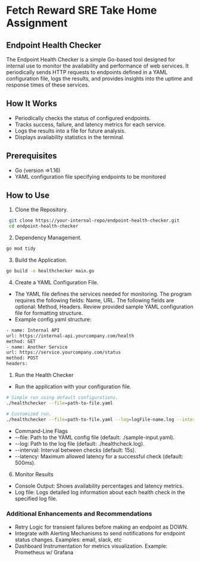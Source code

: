 # Fetch Reward SRE Take Home Assignment

## Endpoint Health Checker

The Endpoint Health Checker is a simple Go-based tool designed for internal use to monitor the availability and performance of web services. It periodically sends HTTP requests to endpoints defined in a YAML configuration file, logs the results, and provides insights into the uptime and response times of these services.

## How It Works

- Periodically checks the status of configured endpoints.
- Tracks success, failure, and latency metrics for each service.
- Logs the results into a file for future analysis.
- Displays availability statistics in the terminal.

## Prerequisites

- Go (version =>1.16)
- YAML configuration file specifying endpoints to be monitored

## How to Use

1. Clone the Repository.

````bash
 git clone https://your-internal-repo/endpoint-health-checker.git
 cd endpoint-health-checker
 ````

2. Dependency Management.

````bash
go mod tidy
````

3. Build the Application.

````bash
go build -o healthchecker main.go
````

4. Create a YAML Configuration File.

- The YAML file defines the services needed for monitoring. The program requires the following fields: Name, URL. The following fields are optional: Method, Headers. Review provided sample YAML configuration file for formatting structure.
- Example config.yaml structure:

````bash
- name: Internal API
url: https://internal-api.yourcompany.com/health
method: GET
- name: Another Service
url: https://service.yourcompany.com/status
method: POST
headers:
````

1. Run the Health Checker

- Run the application with your configuration file.

````bash
# Simple run using default configurations. 
./healthchecker --file=path-to-file.yaml

# Customized run.
./healthchecker --file=path-to-file.yaml --log=logFile-name.log --interval=30s --latency=500ms
````

- Command-Line Flags
- --file: Path to the YAML config file (default: ./sample-input.yaml).
- --log: Path to the log file (default: ./healthcheck.log).
- --interval: Interval between checks (default: 15s).
- --latency: Maximum allowed latency for a successful check (default: 500ms).

6. Monitor Results

- Console Output: Shows availability percentages and latency metrics.
- Log file: Logs detailed log information about each health check in the specified log file.  

### Additional Enhancements and Recommendations

- Retry Logic for transient failures before making an endpoint as DOWN.
- Integrate with Alerting Mechanisms to send notifications for endpoint status changes.  Examples: email, slack, etc
- Dashboard Instrumentation for metrics visualization. Example: Prometheus w/ Grafana
